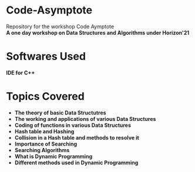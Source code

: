 # Code-Asymptote
Repository for the workshop Code Aymptote<br>
<b>A one day workshop on Data Structures and Algorithms under Horizon'21 

# Softwares Used
  IDE for C++

# Topics Covered
  - The theory of basic Data Structutres
  - The working and applications of various Data Structures
  - Coding of functions in various Data Structures
  - Hash table and Hashing
  - Collision in a Hash table and methods to resolve it
  - Importance of Searching
  - Searching Algorithms
  - What is Dynamic Programming
  - Different methods used in Dynamic Programming

#
